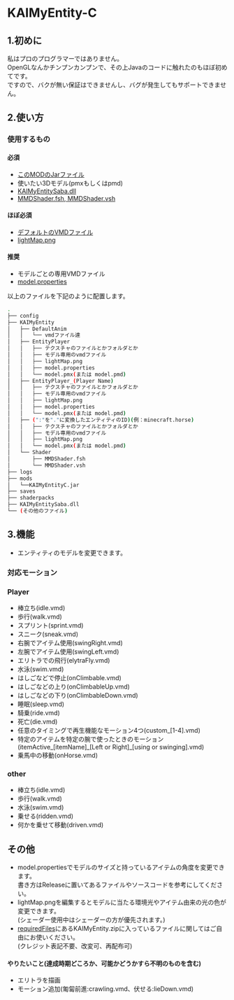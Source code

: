 # KAIMyEntity-C

## 1.初めに

私はプロのプログラマーではありません。  
OpenGLなんかチンプンカンプンで、その上Javaのコードに触れたのもほぼ初めてです。  
ですので、バクが無い保証はできませんし、バグが発生してもサポートできません。

## 2.使い方

### 使用するもの

#### 必須

* [このMODのJarファイル](https://github.com/Gengorou-C/KAIMyEntity-C/releases)
* 使いたい3Dモデル(pmxもしくはpmd)
* [KAIMyEntitySaba.dll](https://github.com/Gengorou-C/KAIMyEntitySaba/releases/tag/20221215)
* [MMDShader.fsh, MMDShader.vsh](https://github.com/Gengorou-C/KAIMyEntity-C/releases/tag/requiredFiles)

#### ほぼ必須

* [デフォルトのVMDファイル](https://github.com/Gengorou-C/KAIMyEntity-C/releases/tag/requiredFiles)
* [lightMap.png](https://github.com/Gengorou-C/KAIMyEntity-C/releases/tag/requiredFiles)

#### 推奨

* モデルごとの専用VMDファイル
* [model.properties](https://github.com/Gengorou-C/KAIMyEntity-C/releases/tag/requiredFiles)

以上のファイルを下記のように配置します。

```bash
.
├── config
├── KAIMyEntity
│   ├── DefaultAnim
│   │   └── vmdファイル達
│   ├── EntityPlayer
│   │   ├── テクスチャのファイルとかフォルダとか
│   │   ├── モデル専用のvmdファイル
│   │   ├── lightMap.png
│   │   ├── model.properties
│   │   └── model.pmx(または model.pmd)
│   ├── EntityPlayer_(Player Name)
│   │   ├── テクスチャのファイルとかフォルダとか
│   │   ├── モデル専用のvmdファイル
│   │   ├── lightMap.png
│   │   ├── model.properties
│   │   └── model.pmx(または model.pmd)
│   ├── (":"を"."に変換したエンティティのID)(例：minecraft.horse)
│   │   ├── テクスチャのファイルとかフォルダとか
│   │   ├── モデル専用のvmdファイル
│   │   ├── lightMap.png
│   │   └── model.pmx(または model.pmd)
│   └── Shader
│       ├── MMDShader.fsh
│       └── MMDShader.vsh
├── logs
├── mods
│   └──KAIMyEntityC.jar
├── saves
├── shaderpacks
├── KAIMyEntitySaba.dll
└── (その他のファイル)
```

## 3.機能

* エンティティのモデルを変更できます。

### 対応モーション

### Player

* 棒立ち(idle.vmd)
* 歩行(walk.vmd)
* スプリント(sprint.vmd)
* スニーク(sneak.vmd)
* 右腕でアイテム使用(swingRight.vmd)
* 左腕でアイテム使用(swingLeft.vmd)
* エリトラでの飛行(elytraFly.vmd)
* 水泳(swim.vmd)
* はしごなどで停止(onClimbable.vmd)
* はしごなどの上り(onClimbableUp.vmd)
* はしごなどの下り(onClimbableDown.vmd)
* 睡眠(sleep.vmd)
* 騎乗(ride.vmd)
* 死亡(die.vmd)
* 任意のタイミングで再生機能なモーション4つ(custom_[1-4].vmd)
* 特定のアイテムを特定の腕で使ったときのモーション  
(itemActive_[itemName]\_[Left or Right]_[using or swinging].vmd)
* 乗馬中の移動(onHorse.vmd)

### other

* 棒立ち(idle.vmd)
* 歩行(walk.vmd)
* 水泳(swim.vmd)
* 乗せる(ridden.vmd)
* 何かを乗せて移動(driven.vmd)

## その他

* model.propertiesでモデルのサイズと持っているアイテムの角度を変更できます。  
書き方はReleaseに置いてあるファイルやソースコードを参考にしてください。  
* lightMap.pngを編集するとモデルに当たる環境光やアイテム由来の光の色が変更できます。  
(シェーダー使用中はシェーダーの方が優先されます。)
* [requiredFiles](https://github.com/Gengorou-C/KAIMyEntity-C/releases/tag/requiredFiles)にあるKAIMyEntity.zipに入っているファイルに関してはご自由にお使いください。  
(クレジット表記不要、改変可、再配布可)

#### やりたいこと(達成時期どころか、可能かどうかすら不明のものを含む)

* エリトラを描画
* モーション追加(匍匐前進:crawling.vmd、伏せる:lieDown.vmd)